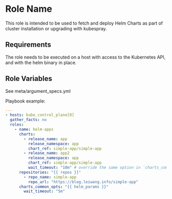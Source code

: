 Role Name
=========

This role is intended to be used to fetch and deploy Helm Charts as part of
cluster installation or upgrading with kubespray.

Requirements
------------

The role needs to be executed on a host with access to the Kubernetes API, and
with the helm binary in place.

Role Variables
--------------

See meta/argument_specs.yml

Playbook example:

```yaml
---
- hosts: kube_control_plane[0]
  gather_facts: no
  roles:
    - name: helm-apps
      charts:
        - release_name: app
          release_namespace: app
          chart_ref: simple-app/simple-app
        - release_name: app2
          release_namespace: app
          chart_ref: simple-app/simple-app
          wait_timeout: "10m" # override the same option in `charts_common_opts`
      repositories: "{{ repos }}"
        - repo_name: simple-app
          repo_url: "https://blog.leiwang.info/simple-app"
      charts_common_opts: "{{ helm_params }}"
        wait_timeout: "5m"
```
